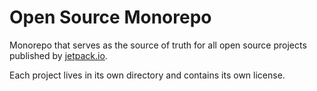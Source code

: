 # Open Source Monorepo

Monorepo that serves as the source of truth for all open source projects published
by [jetpack.io](https://www.jetify.com).

Each project lives in its own directory and contains its own license.
